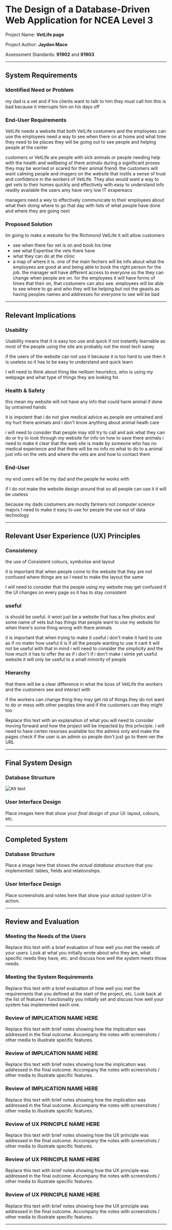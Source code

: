 # The Design of a Database-Driven Web Application for NCEA Level 3

Project Name: **VetLife page** 

Project Author: **Jayden Mace**

Assessment Standards: **91902** and **91903**


-------------------------------------------------

## System Requirements

### Identified Need or Problem

my dad is a vet and if his clients want to talk to him they must call him this is bad because it interrupts him on his days off

### End-User Requirements

 VetLife needs a website that both VetLife costumers and the employees can use
the employees need a way to see when there on at home and what time they need to be places they will be going out to see people and helping people at the center 

customers or VetLife are people with sick animals or people needing help with the health and wellbeing of there animals during a significant proses they may be worried or scared for their animal friend.
the customers will want calming people and imagers on the website that instils a sense of trust and confidence in the workers of VetLife. They also would want a way to get vets to their homes quickly and effectively with easy to understand info readily available 
the users amy have very low IT exspereacs    


managers need a wey to effectively communicate to their employees about what their doing where to go that day with lists of what people have done and where they are going next   
   

### Proposed Solution

Im going to make a website for the Richmond VetLife it will allow customers 
- see when there fav vet is on and book his time 
- see what Expertise the vets there have  
- what they can do at the clinic 
- a map of where it is. one of the main fechers will be info about what the employees are good at and being able to book the right person for the job. 
 the manager will have different access to everyone so the they can change when people are on. 
 for the employees it will have forms of times that their on, that costumers can also see. 
 employees will be able to see where to go and who they will be helping but not the geasts as having peoples names and addresses for everyone to see will be bad   


-------------------------------------------------

## Relevant Implications

### Usability

Usability means that it is easy too use and quick if not instantly learnable  as most of the people using the site are probably not the most tech savey  

if the users of the website can not use it because it is too hard to use then it is useless so it has to be easy to understand and quick learn

I will need to think about thing like neillsen heuristics, who is using my webpage and what type of things they are looking for.  

### Health & Safety

this mean my website will not have any info that could harm animal if done by untrained hands

it is impotent that i do not give medical advice as people are untrained and my hurt there animals and i don't know anything about animal heath care 

i will need to consider that people may still try to call and ask what they can do or try to look through my website for info on how to save there animals i need to make it clear that the web site is made by someone who has no medical experience and that there will be no info no what to do to a animal just info on the vets and where the vets are and how to contact them  

### End-User

my end users will be my dad and the people he works with  

if I do not make the website design around that so all people can use it it will be useless 

because my dads costumers are mostly farmers not computer science majors I need to make it easy to use for people the use out of data technology   

-------------------------------------------------

## Relevant User Experience (UX) Principles

### Consistency

the use of Consistent colours, symbolise and layout   

it is important that when people come to the website that they are not confused where things are so I need to make the layout the same   

I will need to consider that the people using my website may get confused if the UI changes on every page so it has to stay consistent 


### useful

is should be useful. it wont just be a website that has a few photos and some name of vets but has things that people want to use my website for when there's some thing wrong with there animals 

it is important that when trying to make it useful i don't make it hard to use as if no mater how useful it is if all the people wanting to use it cant it will not be useful
with that in mind i will need to consider the simplicity and the how much it has to offer the as if i don't if i don't make i simle yet useful website it will only be useful to a small minority of people   



### Hierarchy

that there will be a clear difference in what the boss of VetLife the workers and the customers see and interact with 

if the workers can change thing they may get rid of things they do not want to do or mess with other peoples time and if the customers can they might too 

Replace this text with an explanation of what you will need to consider moving forward and how the project will be impacted by this principle.
i will need to have certen resorses available too the admins only and make the pages check if the user is an admin so people don't just go to them ver the URL    


-------------------------------------------------
## Final System Design

### Database Structure

![Alt text](images/image.png)

### User Interface Design

Place images here that show your *final design* of your UI: layout, colours, etc.


-------------------------------------------------

## Completed System

### Database Structure

Place a image here that shows the *actual database structure* that you implemented: tables, fields and relationships.

### User Interface Design

Place screenshots and notes here that show your *actual system UI* in action.


-------------------------------------------------

## Review and Evaluation

### Meeting the Needs of the Users

Replace this text with a brief evaluation of how well you met the needs of your users. Look at what you initially wrote about who they are, what specific needs they have, etc. and discuss how well the system meets those needs.

### Meeting the System Requirements

Replace this text with a brief evaluation of how well you met the requirements that you defined at the start of the project, etc. Look back at the list of features / functionality you initially set and discuss how well your system has implemented each one.

### Review of IMPLICATION NAME HERE

Replace this text with brief notes showing how the implication was addressed in the final outcome. Accompany the notes with screenshots / other media to illustrate specific features.

### Review of IMPLICATION NAME HERE

Replace this text with brief notes showing how the implication was addressed in the final outcome. Accompany the notes with screenshots / other media to illustrate specific features.

### Review of IMPLICATION NAME HERE

Replace this text with brief notes showing how the implication was addressed in the final outcome. Accompany the notes with screenshots / other media to illustrate specific features.

### Review of UX PRINCIPLE NAME HERE

Replace this text with brief notes showing how the UX principle was addressed in the final outcome. Accompany the notes with screenshots / other media to illustrate specific features.

### Review of UX PRINCIPLE NAME HERE

Replace this text with brief notes showing how the UX principle was addressed in the final outcome. Accompany the notes with screenshots / other media to illustrate specific features.

### Review of UX PRINCIPLE NAME HERE

Replace this text with brief notes showing how the UX principle was addressed in the final outcome. Accompany the notes with screenshots / other media to illustrate specific features.


-------------------------------------------------
